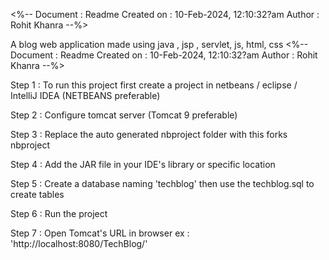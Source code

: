 <%-- 
    Document   : Readme
    Created on : 10-Feb-2024, 12:10:32?am
    Author     : Rohit Khanra
--%>

A blog web application made using java , jsp , servlet, js, html, css <%-- Document : Readme Created on : 10-Feb-2024, 12:10:32?am Author : Rohit Khanra --%>

                                   
Step 1 : To run this project first create a project in netbeans / eclipse / IntelliJ IDEA (NETBEANS preferable)

Step 2 : Configure tomcat server (Tomcat 9 preferable)

Step 3 : Replace the auto generated nbproject folder with this forks nbproject

Step 4 : Add the JAR file in your IDE's library or specific location

Step 5 : Create a database naming 'techblog' then use the techblog.sql to create tables

Step 6 : Run the project

Step 7 : Open Tomcat's URL in browser ex : 'http://localhost:8080/TechBlog/'
